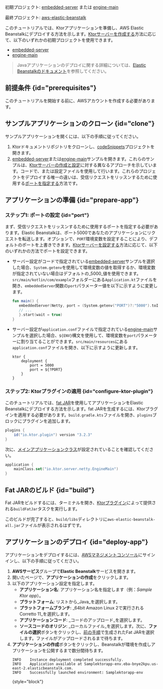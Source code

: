 [//]: # (title: AWS Elastic Beanstalk)

<show-structure for="chapter" depth="2"/>

<tldr>
<p>
<control>初期プロジェクト</control>: <a href="https://github.com/ktorio/ktor-documentation/tree/%ktor_version%/codeSnippets/snippets/embedded-server">embedded-server</a> または 
<a href="https://github.com/ktorio/ktor-documentation/tree/%ktor_version%/codeSnippets/snippets/engine-main">engine-main</a>
</p>
<p>
<control>最終プロジェクト</control>: <a href="https://github.com/ktorio/ktor-documentation/tree/%ktor_version%/codeSnippets/snippets/aws-elastic-beanstalk">aws-elastic-beanstalk</a>
</p>
</tldr>

このチュートリアルでは、Ktorアプリケーションを準備し、AWS Elastic Beanstalkにデプロイする方法を示します。[Ktorサーバーを作成する](server-create-and-configure.topic)方法に応じて、以下のいずれかの初期プロジェクトを使用できます。
* [embedded-server](https://github.com/ktorio/ktor-documentation/tree/%ktor_version%/codeSnippets/snippets/embedded-server)
* [engine-main](https://github.com/ktorio/ktor-documentation/tree/%ktor_version%/codeSnippets/snippets/engine-main)

> Javaアプリケーションのデプロイに関する詳細については、[Elastic Beanstalkのドキュメント](https://docs.aws.amazon.com/elasticbeanstalk/latest/dg/create_deploy_Java.html)を参照してください。

## 前提条件 {id="prerequisites"}
このチュートリアルを開始する前に、AWSアカウントを作成する必要があります。

## サンプルアプリケーションのクローン {id="clone"}
サンプルアプリケーションを開くには、以下の手順に従ってください。

1. Ktorドキュメントリポジトリをクローンし、[codeSnippets](https://github.com/ktorio/ktor-documentation/tree/%ktor_version%/codeSnippets)プロジェクトを開きます。
2. [embedded-server](https://github.com/ktorio/ktor-documentation/tree/%ktor_version%/codeSnippets/snippets/embedded-server)または[engine-main](https://github.com/ktorio/ktor-documentation/tree/%ktor_version%/codeSnippets/snippets/engine-main)サンプルを開きます。これらのサンプルは、[Ktorサーバーの作成と設定](server-create-and-configure.topic)に対する異なるアプローチを示しています。コードで、または設定ファイルを使用して行います。これらのプロジェクトをデプロイする唯一の違いは、受信リクエストをリッスンするために使用する[ポートを指定する](#port)方法です。

## アプリケーションの準備 {id="prepare-app"}

### ステップ1: ポートの設定 {id="port"}

まず、受信リクエストをリッスンするために使用するポートを指定する必要があります。Elastic Beanstalkは、ポート5000であなたのアプリケーションにリクエストを転送します。オプションで、`PORT`環境変数を設定することにより、デフォルトのポートを上書きできます。[Ktorサーバーを設定する](server-create-and-configure.topic)方法に応じて、以下のいずれかの方法でポートを設定できます。
* サーバー設定がコードで指定されている[embedded-server](https://github.com/ktorio/ktor-documentation/tree/%ktor_version%/codeSnippets/snippets/embedded-server)サンプルを選択した場合、`System.getenv`を使用して環境変数の値を取得するか、環境変数が指定されていない場合はデフォルトの_5000_値を使用できます。`src/main/kotlin/com/example`フォルダーにある`Application.kt`ファイルを開き、`embeddedServer`関数の`port`パラメーター値を以下に示すように変更します。
   ```kotlin
   fun main() {
      embeddedServer(Netty, port = (System.getenv("PORT")?:"5000").toInt()) {
      // ...
      }.start(wait = true)
   }
    ```

* サーバー設定が`application.conf`ファイルで指定されている[engine-main](https://github.com/ktorio/ktor-documentation/tree/%ktor_version%/codeSnippets/snippets/engine-main)サンプルを選択した場合、`${ENV}`構文を使用して、環境変数を`port`パラメーターに割り当てることができます。`src/main/resources`にある`application.conf`ファイルを開き、以下に示すように更新します。
   ```
   ktor {
       deployment {
           port = 5000
           port = ${?PORT}
       }
   }
   ```

### ステップ2: Ktorプラグインの適用 {id="configure-ktor-plugin"}
このチュートリアルでは、[fat JAR](server-fatjar.md)を使用してアプリケーションをElastic Beanstalkにデプロイする方法を示します。fat JARを生成するには、Ktorプラグインを適用する必要があります。`build.gradle.kts`ファイルを開き、`plugins`ブロックにプラグインを追加します。
```groovy
plugins {
    id("io.ktor.plugin") version "3.2.3"
}
```

次に、[メインアプリケーションクラス](server-dependencies.topic#create-entry-point)が設定されていることを確認してください。
```kotlin
application {
    mainClass.set("io.ktor.server.netty.EngineMain")
}
```

## Fat JARのビルド {id="build"}
Fat JARをビルドするには、ターミナルを開き、[Ktorプラグイン](#configure-ktor-plugin)によって提供される`buildFatJar`タスクを実行します。

<Tabs group="os">
<TabItem title="Linux/macOS" group-key="unix">
<code-block code="./gradlew :aws-elastic-beanstalk:buildFatJar"/>
</TabItem>
<TabItem title="Windows" group-key="windows">
<code-block code="gradlew.bat :aws-elastic-beanstalk:buildFatJar"/>
</TabItem>
</Tabs>

このビルドが完了すると、`build/libs`ディレクトリに`aws-elastic-beanstalk-all.jar`ファイルが表示されるはずです。

## アプリケーションのデプロイ {id="deploy-app"}
アプリケーションをデプロイするには、[AWSマネジメントコンソール](https://aws.amazon.com/console/)にサインインし、以下の手順に従ってください。
1. **AWSサービス**グループで**Elastic Beanstalk**サービスを開きます。
2. 開いたページで、**アプリケーションの作成**をクリックします。
3. 以下のアプリケーション設定を指定します。
   * **アプリケーション名**: アプリケーション名を指定します（例：_Sample Ktor app_）。
   * **プラットフォーム**: リストから_Java_を選択します。
   * **プラットフォームブランチ**: _64bit Amazon Linux 2で実行されるCorretto 11_を選択します。
   * **アプリケーションコード**: _コードのアップロード_を選択します。
   * **ソースコードのオリジン**: _ローカルファイル_を選択します。次に、**ファイルの選択**ボタンをクリックし、[前の手順](#build)で生成されたFat JARを選択します。ファイルがアップロードされるまで待ちます。
4. **アプリケーションの作成**ボタンをクリックし、Beanstalkが環境を作成しアプリケーションを公開するまで数分間待ちます。
   ```
   INFO    Instance deployment completed successfully.
   INFO    Application available at Samplektorapp-env.eba-bnye2kpu.us-east-2.elasticbeanstalk.com.
   INFO    Successfully launched environment: Samplektorapp-env
   ```
   {style="block"}
